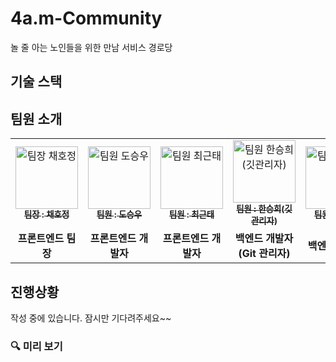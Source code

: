 # 4a.m-Community

놀 줄 아는 노인들을 위한 만남 서비스 경로당

## 기술 스택

## 팀원 소개

<table>
  <tbody>
    <tr>
      <td align="center">
        <a href="https://github.com/Hojeong016">
          <img src="https://github.com/user-attachments/assets/0e70d332-3e6a-4c5c-a7e6-89b6a7c4b9a6" width="100px;" alt="팀장 채호정"/><br />
          <sub><b>팀장 : 채호정</b></sub>
        </a><br />
      </td>
      <td align="center">
        <a href="https://github.com/MagongDo">
          <img src="https://github.com/user-attachments/assets/0aa2439e-298e-4426-9072-77c7938aabac" width="100px;" alt="팀원 도승우"/><br />
          <sub><b>팀원 : 도승우</b></sub>
        </a><br />
      </td>
      <td align="center">
        <a href="https://github.com/RooDu">
          <img src="https://github.com/user-attachments/assets/f273893f-cc8e-498a-b1b4-6cb69c62f889" width="100px;" alt="팀원 최근태"/><br />
          <sub><b>팀원 : 최근태</b></sub>
        </a><br />
      </td>
      <td align="center">
        <a href="https://github.com/SeungHuiHan">
          <img src="https://github.com/user-attachments/assets/4b236f05-73ba-4ba2-aefe-00214812bd1c" width="100px;" alt="팀원 한승희(깃관리자)"/><br />
          <sub><b>팀원 : 한승희(깃관리자)</b></sub>
        </a><br />
      </td>
      <td align="center">
        <a href="https://github.com/adorahelen">
          <img src="https://github.com/user-attachments/assets/4b236f05-73ba-4ba2-aefe-00214812bd1c" width="100px;" alt="팀원 김강민"/><br />
          <sub><b>팀원 : 김강민</b></sub>
        </a><br />
      </td>
    </tr>
     <tr>
      <td align="center"><b>프론트엔드 팀장</b></td>
      <td align="center"><b>프론트엔드 개발자</b></td>
      <td align="center"><b>프론트엔드 개발자</b></td>
      <td align="center"><b>백엔드 개발자 (Git 관리자)</b></td>
      <td align="center"><b>백엔드 개발자</b></td>
    </tr>
  </tbody>
</table>



## 진행상황

작성 중에 있습니다. 잠시만 기다려주세요~~

### 🔍 미리 보기

###



